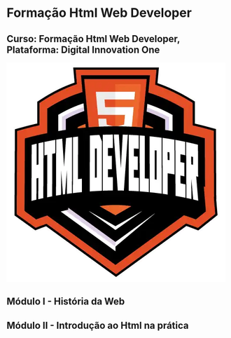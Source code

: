# Formação Html Web Developer
## Curso: Formação Html Web Developer, Plataforma: Digital Innovation One
![imagem](/imagens/webdeveloper.webp)

## Módulo I  - História da Web
## Módulo II - Introdução ao Html na prática
